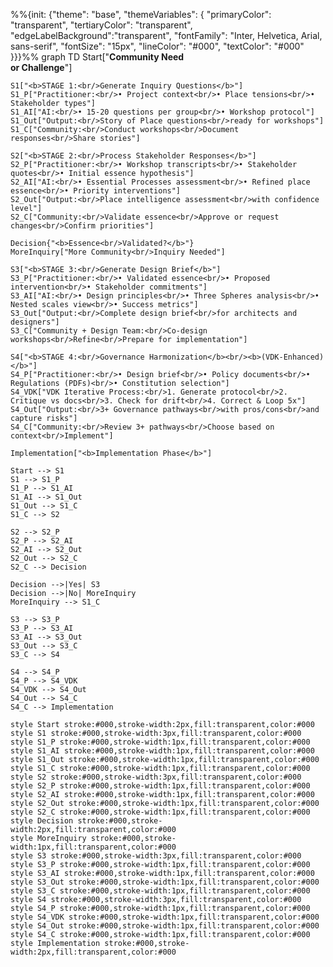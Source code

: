 %%{init: {"theme": "base", "themeVariables": {
  "primaryColor": "transparent",
  "tertiaryColor": "transparent",
  "edgeLabelBackground":"transparent",
  "fontFamily": "Inter, Helvetica, Arial, sans-serif",
  "fontSize": "15px",
  "lineColor": "#000",
  "textColor": "#000"
}}}%%
graph TD
    Start["<b>Community Need<br/>or Challenge</b>"]
  
    S1["<b>STAGE 1:<br/>Generate Inquiry Questions</b>"]
    S1_P["Practitioner:<br/>• Project context<br/>• Place tensions<br/>• Stakeholder types"]
    S1_AI["AI:<br/>• 15-20 questions per group<br/>• Workshop protocol"]
    S1_Out["Output:<br/>Story of Place questions<br/>ready for workshops"]
    S1_C["Community:<br/>Conduct workshops<br/>Document responses<br/>Share stories"]
  
    S2["<b>STAGE 2:<br/>Process Stakeholder Responses</b>"]
    S2_P["Practitioner:<br/>• Workshop transcripts<br/>• Stakeholder quotes<br/>• Initial essence hypothesis"]
    S2_AI["AI:<br/>• Essential Processes assessment<br/>• Refined place essence<br/>• Priority interventions"]
    S2_Out["Output:<br/>Place intelligence assessment<br/>with confidence level"]
    S2_C["Community:<br/>Validate essence<br/>Approve or request changes<br/>Confirm priorities"]
  
    Decision{"<b>Essence<br/>Validated?</b>"}
    MoreInquiry["More Community<br/>Inquiry Needed"]
  
    S3["<b>STAGE 3:<br/>Generate Design Brief</b>"]
    S3_P["Practitioner:<br/>• Validated essence<br/>• Proposed intervention<br/>• Stakeholder commitments"]
    S3_AI["AI:<br/>• Design principles<br/>• Three Spheres analysis<br/>• Nested scales view<br/>• Success metrics"]
    S3_Out["Output:<br/>Complete design brief<br/>for architects and designers"]
    S3_C["Community + Design Team:<br/>Co-design workshops<br/>Refine<br/>Prepare for implementation"]
  
    S4["<b>STAGE 4:<br/>Governance Harmonization</b><br/><b>(VDK-Enhanced)</b>"]
    S4_P["Practitioner:<br/>• Design brief<br/>• Policy documents<br/>• Regulations (PDFs)<br/>• Constitution selection"]
    S4_VDK["VDK Iterative Process:<br/>1. Generate protocol<br/>2. Critique vs docs<br/>3. Check for drift<br/>4. Correct & Loop 5x"]
    S4_Out["Output:<br/>3+ Governance pathways<br/>with pros/cons<br/>and capture risks"]
    S4_C["Community:<br/>Review 3+ pathways<br/>Choose based on context<br/>Implement"]
  
    Implementation["<b>Implementation Phase</b>"]
  
    Start --> S1
    S1 --> S1_P
    S1_P --> S1_AI
    S1_AI --> S1_Out
    S1_Out --> S1_C
    S1_C --> S2
  
    S2 --> S2_P
    S2_P --> S2_AI
    S2_AI --> S2_Out
    S2_Out --> S2_C
    S2_C --> Decision
  
    Decision -->|Yes| S3
    Decision -->|No| MoreInquiry
    MoreInquiry --> S1_C
  
    S3 --> S3_P
    S3_P --> S3_AI
    S3_AI --> S3_Out
    S3_Out --> S3_C
    S3_C --> S4
  
    S4 --> S4_P
    S4_P --> S4_VDK
    S4_VDK --> S4_Out
    S4_Out --> S4_C
    S4_C --> Implementation
  
    style Start stroke:#000,stroke-width:2px,fill:transparent,color:#000
    style S1 stroke:#000,stroke-width:3px,fill:transparent,color:#000
    style S1_P stroke:#000,stroke-width:1px,fill:transparent,color:#000
    style S1_AI stroke:#000,stroke-width:1px,fill:transparent,color:#000
    style S1_Out stroke:#000,stroke-width:1px,fill:transparent,color:#000
    style S1_C stroke:#000,stroke-width:1px,fill:transparent,color:#000
    style S2 stroke:#000,stroke-width:3px,fill:transparent,color:#000
    style S2_P stroke:#000,stroke-width:1px,fill:transparent,color:#000
    style S2_AI stroke:#000,stroke-width:1px,fill:transparent,color:#000
    style S2_Out stroke:#000,stroke-width:1px,fill:transparent,color:#000
    style S2_C stroke:#000,stroke-width:1px,fill:transparent,color:#000
    style Decision stroke:#000,stroke-width:2px,fill:transparent,color:#000
    style MoreInquiry stroke:#000,stroke-width:1px,fill:transparent,color:#000
    style S3 stroke:#000,stroke-width:3px,fill:transparent,color:#000
    style S3_P stroke:#000,stroke-width:1px,fill:transparent,color:#000
    style S3_AI stroke:#000,stroke-width:1px,fill:transparent,color:#000
    style S3_Out stroke:#000,stroke-width:1px,fill:transparent,color:#000
    style S3_C stroke:#000,stroke-width:1px,fill:transparent,color:#000
    style S4 stroke:#000,stroke-width:3px,fill:transparent,color:#000
    style S4_P stroke:#000,stroke-width:1px,fill:transparent,color:#000
    style S4_VDK stroke:#000,stroke-width:1px,fill:transparent,color:#000
    style S4_Out stroke:#000,stroke-width:1px,fill:transparent,color:#000
    style S4_C stroke:#000,stroke-width:1px,fill:transparent,color:#000
    style Implementation stroke:#000,stroke-width:2px,fill:transparent,color:#000